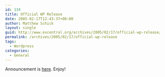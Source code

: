 ```yaml
---
id: 134
title: Official WP Release
date: 2005-02-17T12:43:37+00:00
author: Matthew Schick
layout: single
guid: http://www.excentral.org/archives/2005/02/17/official-wp-release/
permalink: /archives/2005/02/17/official-wp-release
tags:
  - Wordpress
categories:
  - General
---
```

Announcement is <a href="http://wordpress.org/development/2005/02/strayhorn/">here</a>.  Enjoy!